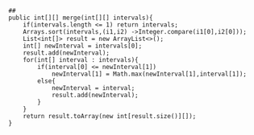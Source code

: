     ##
	public int[][] merge(int[][] intervals){
        if(intervals.length <= 1) return intervals;
        Arrays.sort(intervals,(i1,i2) ->Integer.compare(i1[0],i2[0]));
        List<int[]> result = new ArrayList<>();
        int[] newInterval = intervals[0];
        result.add(newInterval);
        for(int[] interval : intervals){
            if(interval[0] <= newInterval[1])
                newInterval[1] = Math.max(newInterval[1],interval[1]);
            else{
                newInterval = interval;
                result.add(newInterval);
            }
        }
        return result.toArray(new int[result.size()][]);
    }